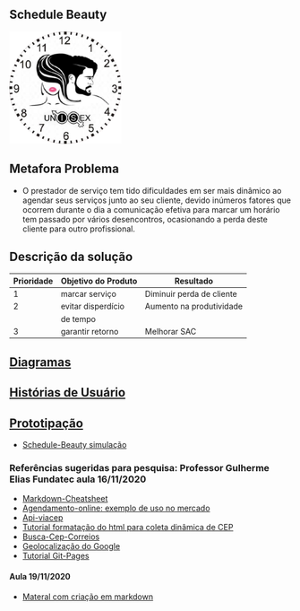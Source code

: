 ## Schedule Beauty
<img src="/prototipo_html/logoSchedule.png" width="200" height="200">

## Metafora Problema
 - O prestador de serviço tem tido dificuldades em ser mais dinâmico ao agendar seus serviços junto ao seu cliente, devido inúmeros fatores que ocorrem durante o dia a comunicação efetiva para marcar um horário tem passado por vários desencontros, ocasionando a perda deste cliente para outro profissional.

## Descrição da solução
 
| Prioridade |Objetivo do Produto | Resultado               |
|------------|--------------------|-------------------------|
|     1      |marcar serviço      |Diminuir perda de cliente|
|     2      |evitar disperdício  |Aumento na produtividade |
|            |de tempo            |                         |
|     3      |garantir retorno    |Melhorar SAC             |

## [Diagramas](/doc/tecnica/README.md) 

## [Histórias de Usuário](/doc/historia_usuario/README.md)

## [Prototipação](/doc/prototipacao/README.md)
 * [Schedule-Beauty simulação](https://gracetorresleite.github.io/template-fundatec-tcc-ScheduleBeauty/prototipo_html/contato_agendado.html)

### Referências sugeridas para pesquisa: Professor Gulherme Elias  Fundatec  aula 16/11/2020
 * [Markdown-Cheatsheet](https://github.com/adam-p/markdown-here/wiki/Markdown-Cheatsheet)
 * [Agendamento-online: exemplo de uso no mercado](https://www.qodbarbershop.com/agendamento-online/)
 * [Api-viacep](https://viacep.com.br/exemplo/javascript/)
 * [Tutorial formatação do html para coleta dinâmica de CEP](https://velhobit.com.br/programacao/carregando-cep-cidades-dinamicamente.html)
 * [Busca-Cep-Correios](https://buscacep.correios.com.br/app/endereco/index.php)
 * [Geolocalização do Google](http://www.linhadecodigo.com.br/artigo/3653/usando-geolocalizacao-com-html5.aspx)
 * [Tutorial Git-Pages](https://blog.paulagrangeiro.com.br/hospedando-sites-gratuitamente-com-o-github-pages-284aa643db14)
 
 #### Aula 19/11/2020
  * [Materal com criação em markdown](https://developers.umov.me/)

